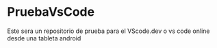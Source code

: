 # PruebaVsCode
Este sera un repositorio de prueba para el VScode.dev o vs code online desde una tableta android
